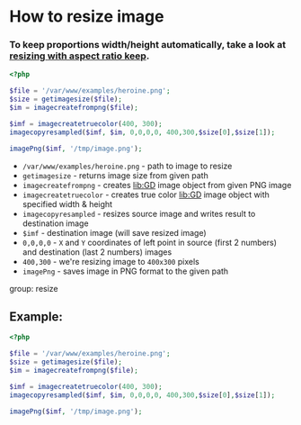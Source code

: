 # How to resize image

### To keep proportions width/height automatically, take a look at [resizing with aspect ratio keep](https://onelinerhub.com/php-gd/how-to-resize-image-and-keep-aspect-ratio).

```php
<?php

$file = '/var/www/examples/heroine.png';
$size = getimagesize($file);
$im = imagecreatefrompng($file);

$imf = imagecreatetruecolor(400, 300);
imagecopyresampled($imf, $im, 0,0,0,0, 400,300,$size[0],$size[1]);

imagePng($imf, '/tmp/image.png');
```

- `/var/www/examples/heroine.png` - path to image to resize
- `getimagesize` - returns image size from given path
- `imagecreatefrompng` - creates [lib:GD](https://onelinerhub.com/php-gd/how-to-install-gd-for-php-on-ubuntu-ubuntuversion) image object from given PNG image
- `imagecreatetruecolor` - creates true color [lib:GD](https://onelinerhub.com/php-gd/how-to-install-gd-for-php-on-ubuntu-ubuntuversion) image object with specified width & height
- `imagecopyresampled` - resizes source image and writes result to destination image
- `$imf` - destination image (will save resized image)
- `0,0,0,0` - `X` and `Y` coordinates of left point in source (first 2 numbers) and destination (last 2 numbers) images
- `400,300` - we're resizing image to `400x300` pixels
- `imagePng` - saves image in PNG format to the given path

group: resize

## Example: 
```php
<?php

$file = '/var/www/examples/heroine.png';
$size = getimagesize($file);
$im = imagecreatefrompng($file);

$imf = imagecreatetruecolor(400, 300);
imagecopyresampled($imf, $im, 0,0,0,0, 400,300,$size[0],$size[1]);

imagePng($imf, '/tmp/image.png');
```

